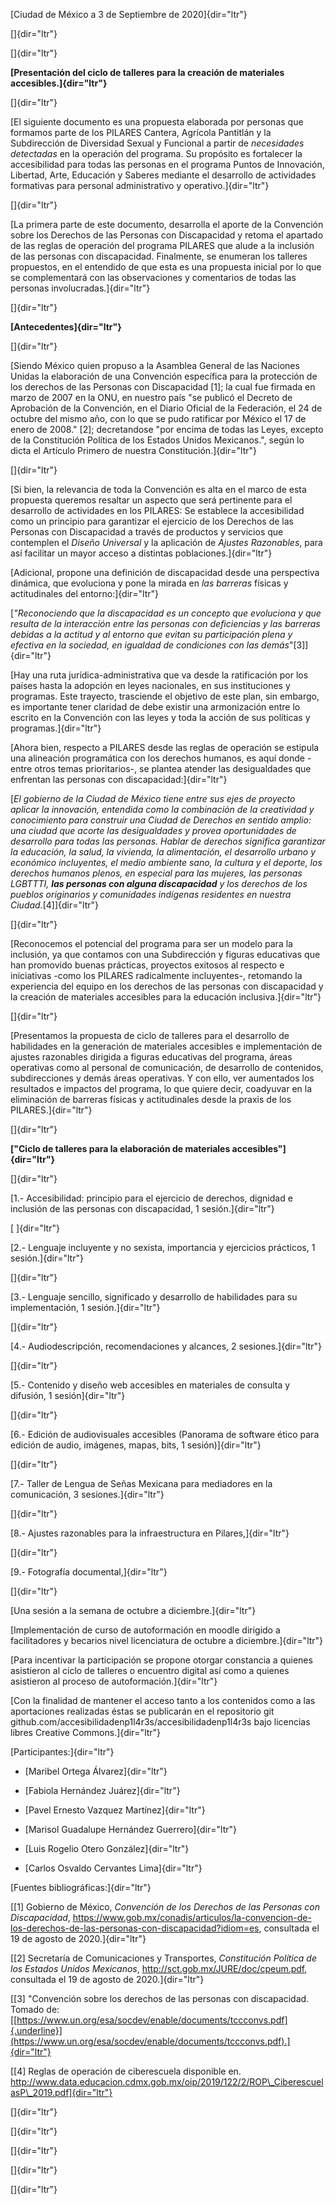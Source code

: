 [Ciudad de México a 3 de Septiembre de 2020]{dir="ltr"}

[]{dir="ltr"}

[]{dir="ltr"}

**[Presentación del ciclo de talleres para la creación de materiales
accesibles.]{dir="ltr"}**

[]{dir="ltr"}

[El siguiente documento es una propuesta elaborada por personas que
formamos parte de los PILARES Cantera, Agrícola Pantitlán y la
Subdirección de Diversidad Sexual y Funcional a partir de *necesidades
detectadas* en la operación del programa. Su propósito es fortalecer la
accesibilidad para todas las personas en el programa Puntos de
Innovación, Libertad, Arte, Educación y Saberes mediante el desarrollo
de actividades formativas para personal administrativo y
operativo.]{dir="ltr"}

[]{dir="ltr"}

[La primera parte de este documento, desarrolla el aporte de la
Convención sobre los Derechos de las Personas con Discapacidad y retoma
el apartado de las reglas de operación del programa PILARES que alude a
la inclusión de las personas con discapacidad. Finalmente, se enumeran
los talleres propuestos, en el entendido de que esta es una propuesta
inicial por lo que se complementará con las observaciones y comentarios
de todas las personas involucradas.]{dir="ltr"}

[]{dir="ltr"}

**[Antecedentes]{dir="ltr"}**

[]{dir="ltr"}

[Siendo México quien propuso a la Asamblea General de las Naciones
Unidas la elaboración de una Convención específica para la protección de
los derechos de las Personas con Discapacidad \[1\]; la cual fue firmada
en marzo de 2007 en la ONU, en nuestro país \"se publicó el Decreto de
Aprobación de la Convención, en el Diario Oficial de la Federación, el
24 de octubre del mismo año, con lo que se pudo ratificar por México el
17 de enero de 2008.\" \[2\]; decretandose "por encima de todas las
Leyes, excepto de la Constitución Política de los Estados Unidos
Mexicanos.\", según lo dicta el Artículo Primero de nuestra
Constitución.]{dir="ltr"}

[]{dir="ltr"}

[Si bien, la relevancia de toda la Convención es alta en el marco de
esta propuesta queremos resaltar un aspecto que será pertinente para el
desarrollo de actividades en los PILARES: Se establece la accesibilidad
como un principio para garantizar el ejercicio de los Derechos de las
Personas con Discapacidad a través de productos y servicios que
contemplen el *Diseño Universal* y la aplicación de *Ajustes
Razonables*, para así facilitar un mayor acceso a distintas
poblaciones.]{dir="ltr"}

[Adicional, propone una definición de discapacidad desde una perspectiva
dinámica, que evoluciona y pone la mirada en *las barreras* físicas y
actitudinales del entorno:]{dir="ltr"}

[*"Reconociendo que la discapacidad es un concepto que evoluciona y que
resulta de la interacción entre las personas con deficiencias y las
barreras debidas a la actitud y al entorno que evitan su participación
plena y efectiva en la sociedad, en igualdad de condiciones con las
demás*"\[3\]]{dir="ltr"}

[Hay una ruta jurídica-administrativa que va desde la ratificación por
los países hasta la adopción en leyes nacionales, en sus instituciones y
programas. Este trayecto, trasciende el objetivo de este plan, sin
embargo, es importante tener claridad de debe existir una armonización
entre lo escrito en la Convención con las leyes y toda la acción de sus
políticas y programas.]{dir="ltr"}

[Ahora bien, respecto a PILARES desde las reglas de operación se
estipula una alineación programática con los derechos humanos, es aquí
donde -entre otros temas prioritarios-, se plantea atender las
desigualdades que enfrentan las personas con discapacidad:]{dir="ltr"}

[*El gobierno de la Ciudad de México tiene entre sus ejes de proyecto
aplicar la innovación, entendida como la combinación de la creatividad y
conocimiento para construir una Ciudad de Derechos en sentido amplio:
una ciudad que acorte las desigualdades y provea oportunidades de
desarrollo para todas las personas. Hablar de derechos significa
garantizar la educación, la salud, la vivienda, la alimentación, el
desarrollo urbano y económico incluyentes, el medio ambiente sano, la
cultura y el deporte, los derechos humanos plenos, en especial para las
mujeres, las personas LGBTTTI, **las personas con alguna discapacidad**
y los derechos de los pueblos originarios y comunidades indígenas
residentes en nuestra Ciudad.*\[4\]]{dir="ltr"}

[]{dir="ltr"}

[Reconocemos el potencial del programa para ser un modelo para la
inclusión, ya que contamos con una Subdirección y figuras educativas que
han promovido buenas prácticas, proyectos exitosos al respecto e
iniciativas -como los PILARES radicalmente incluyentes-, retomando la
experiencia del equipo en los derechos de las personas con discapacidad
y la creación de materiales accesibles para la educación
inclusiva.]{dir="ltr"}

[]{dir="ltr"}

[Presentamos la propuesta de ciclo de talleres para el desarrollo de
habilidades en la generación de materiales accesibles e implementación
de ajustes razonables dirigida a figuras educativas del programa, áreas
operativas como al personal de comunicación, de desarrollo de
contenidos, subdirecciones y demás áreas operativas. Y con ello, ver
aumentados los resultados e impactos del programa, lo que quiere decir,
coadyuvar en la eliminación de barreras físicas y actitudinales desde la
praxis de los PILARES.]{dir="ltr"}

[]{dir="ltr"}

**["Ciclo de talleres para la elaboración de materiales
accesibles"]{dir="ltr"}**

[]{dir="ltr"}

[1.- Accesibilidad: principio para el ejercicio de derechos, dignidad e
inclusión de las personas con discapacidad, 1 sesión.]{dir="ltr"}

[ ]{dir="ltr"}

[2.- Lenguaje incluyente y no sexista, importancia y ejercicios
prácticos, 1 sesión.]{dir="ltr"}

[]{dir="ltr"}

[3.- Lenguaje sencillo, significado y desarrollo de habilidades para su
implementación, 1 sesión.]{dir="ltr"}

[]{dir="ltr"}

[4.- Audiodescripción, recomendaciones y alcances, 2
sesiones.]{dir="ltr"}

[]{dir="ltr"}

[5.- Contenido y diseño web accesibles en materiales de consulta y
difusión, 1 sesión]{dir="ltr"}

[]{dir="ltr"}

[6.- Edición de audiovisuales accesibles (Panorama de software ético
para edición de audio, imágenes, mapas, bits, 1 sesión)]{dir="ltr"}

[]{dir="ltr"}

[7.- Taller de Lengua de Señas Mexicana para mediadores en la
comunicación, 3 sesiones.]{dir="ltr"}

[]{dir="ltr"}

[8.- Ajustes razonables para la infraestructura en Pilares,]{dir="ltr"}

[]{dir="ltr"}

[9.- Fotografía documental,]{dir="ltr"}

[]{dir="ltr"}

[Una sesión a la semana de octubre a diciembre.]{dir="ltr"}

[Implementación de curso de autoformación en moodle dirigido a
facilitadores y becarios nivel licenciatura de octubre a
diciembre.]{dir="ltr"}

[Para incentivar la participación se propone otorgar constancia a
quienes asistieron al ciclo de talleres o encuentro digital así como a
quienes asistieron al proceso de autoformación.]{dir="ltr"}

[Con la finalidad de mantener el acceso tanto a los contenidos como a
las aportaciones realizadas éstas se publicarán en el repositorio git
github.com/accesibilidadenp1l4r3s/accesibilidadenp1l4r3s bajo licencias
libres Creative Commons.]{dir="ltr"}

[Participantes:]{dir="ltr"}

-   [Maribel Ortega Álvarez]{dir="ltr"}

-   [Fabiola Hernández Juárez]{dir="ltr"}

-   [Pavel Ernesto Vazquez Martínez]{dir="ltr"}

-   [Marisol Guadalupe Hernández Guerrero]{dir="ltr"}

-   [Luis Rogelio Otero González]{dir="ltr"}

-   [Carlos Osvaldo Cervantes Lima]{dir="ltr"}

[Fuentes bibliográficas:]{dir="ltr"}

[\[1\] Gobierno de México, *Convención de los Derechos de las Personas
con Discapacidad*,
https://www.gob.mx/conadis/articulos/la-convencion-de-los-derechos-de-las-personas-con-discapacidad?idiom=es,
consultada el 19 de agosto de 2020.]{dir="ltr"}

[\[2\] Secretaría de Comunicaciones y Transportes, *Constitución
Política de los Estados Unidos Mexicanos*,
http://sct.gob.mx/JURE/doc/cpeum.pdf, consultada el 19 de agosto de
2020.]{dir="ltr"}

[\[3\] "Convención sobre los derechos de las personas con discapacidad.
Tomado de:
[[https://www.un.org/esa/socdev/enable/documents/tccconvs.pdf]{.underline}](https://www.un.org/esa/socdev/enable/documents/tccconvs.pdf).]{dir="ltr"}

[\[4\] Reglas de operación de ciberescuela disponible en.
http://www.data.educacion.cdmx.gob.mx/oip/2019/122/2/ROP\_CiberescuelasP\_2019.pdf]{dir="ltr"}

[]{dir="ltr"}

[]{dir="ltr"}

[]{dir="ltr"}

[]{dir="ltr"}

[]{dir="ltr"}
